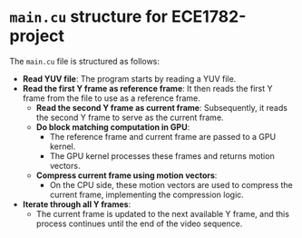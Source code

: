# `main.cu` structure for ECE1782-project

The `main.cu` file is structured as follows:

- **Read YUV file**: The program starts by reading a YUV file.
- **Read the first Y frame as reference frame**: It then reads the first Y frame from the file to use as a reference frame.
  - **Read the second Y frame as current frame**: Subsequently, it reads the second Y frame to serve as the current frame.
  - **Do block matching computation in GPU**:
    - The reference frame and current frame are passed to a GPU kernel.
    - The GPU kernel processes these frames and returns motion vectors.
  - **Compress current frame using motion vectors**:
    - On the CPU side, these motion vectors are used to compress the current frame, implementing the compression logic.
- **Iterate through all Y frames**:
  - The current frame is updated to the next available Y frame, and this process continues until the end of the video sequence.
